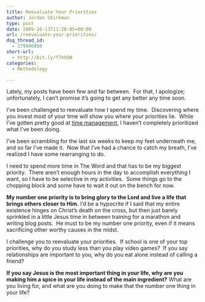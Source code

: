 ```yaml
---
title: Reevaluate Your Priorities
author: Jordan Shirkman
type: post
date: 2009-10-13T11:20:05+00:00
url: /reevaluate-your-priorities/
dsq_thread_id:
  - 179946956
short-url:
  - http://bit.ly/f7hhOW
categories:
  - Methodology

---
```

Lately, my posts have been few and far between.  For that, I apologize; unfortunately, I can’t promise it’s going to get any better any time soon.

I’ve been challenged to reevaluate how I spend my time.  Discovering where you invest most of your time will show you where your priorities lie.  While I’ve gotten pretty good at [time management](http://jshirkman.wordpress.com/2009/08/12/time-management-tips-for-your-busy-life/), I haven’t completely prioritized what I’ve been doing.

I’ve been scrambling for the last six weeks to keep my feet underneath me, and so far I’ve made it.  Now that I’ve had a chance to catch my breath, I’ve realized I have some rearranging to do.

I need to spend more time in The Word and that has to be my biggest priority.  There aren’t enough hours in the day to accomplish everything I want, so I have to be selective in my activities.  Some things go to the chopping block and some have to wait it out on the bench for now.

**My number one priority is to bring glory to the Lord and live a life that brings others closer to Him.** I’d be a hypocrite if I said that my entire existence hinges on Christ’s death on the cross, but then just barely sprinkled in a little Jesus time in between training for a marathon and writing blog posts.  He must to be my number one priority, even if it means sacrificing other worthy causes in the midst.

I challenge you to reevaluate your priorities.  If school is one of your top priorities, why do you study less than you play video games?  If you say relationships are important to you, why do you eat alone instead of calling a friend?

**If you say Jesus is the most important thing in your life, why are you making him a spice in your life instead of the main ingredient?** What are you living for, and what are you doing to make that the number one thing in your life?
